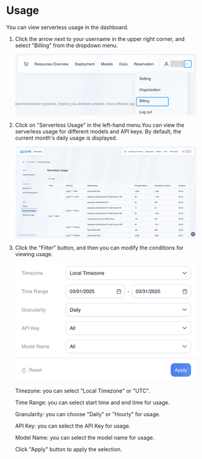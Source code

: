 # Usage
You can view serverless usage in the dashboard.

1. Click the arrow next to your username in the upper right corner, and select "Billing" from the dropdown menu.

   ![image-20250319152056011](../../../static/assets/image-20250319152056011.png)

2. Click on "Serverless Usage" in the left-hand menu.You can view the serverless usage for different models and API keys. By default, the current month's daily usage is displayed.

   ![image-20250319152304826](../../../static/assets/image-20250319152304826.png)

3. Click the "Filter" button, and then you can modify the conditions for viewing usage.

   <img src="../../../static/assets/image-20250319154643712.png" alt="image-20250319154643712" style="zoom:50%;" />

   Timezone: you can select "Local Timezone" or "UTC".

   Time Range: you can select start time and end time for usage.

   Granularity: you can choose "Daily" or "Hourly" for usage.

   API Key: you can select  the API Key for usage.

   Model Name: you can select the model name for usage.

   Click "Apply" button to apply the selection. 

   

   